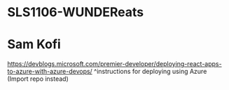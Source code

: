 # SLS1106-WUNDEReats 
# Sam Kofi

https://devblogs.microsoft.com/premier-developer/deploying-react-apps-to-azure-with-azure-devops/
 ^instructions for deploying using Azure
   (Import repo instead)